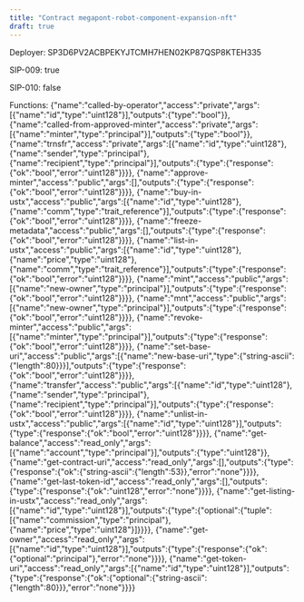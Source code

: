 ```yaml
---
title: "Contract megapont-robot-component-expansion-nft"
draft: true
---
```

Deployer: SP3D6PV2ACBPEKYJTCMH7HEN02KP87QSP8KTEH335

SIP-009: true

SIP-010: false

Functions:
{"name":"called-by-operator","access":"private","args":[{"name":"id","type":"uint128"}],"outputs":{"type":"bool"}}, {"name":"called-from-approved-minter","access":"private","args":[{"name":"minter","type":"principal"}],"outputs":{"type":"bool"}}, {"name":"trnsfr","access":"private","args":[{"name":"id","type":"uint128"},{"name":"sender","type":"principal"},{"name":"recipient","type":"principal"}],"outputs":{"type":{"response":{"ok":"bool","error":"uint128"}}}}, {"name":"approve-minter","access":"public","args":[],"outputs":{"type":{"response":{"ok":"bool","error":"uint128"}}}}, {"name":"buy-in-ustx","access":"public","args":[{"name":"id","type":"uint128"},{"name":"comm","type":"trait_reference"}],"outputs":{"type":{"response":{"ok":"bool","error":"uint128"}}}}, {"name":"freeze-metadata","access":"public","args":[],"outputs":{"type":{"response":{"ok":"bool","error":"uint128"}}}}, {"name":"list-in-ustx","access":"public","args":[{"name":"id","type":"uint128"},{"name":"price","type":"uint128"},{"name":"comm","type":"trait_reference"}],"outputs":{"type":{"response":{"ok":"bool","error":"uint128"}}}}, {"name":"mint","access":"public","args":[{"name":"new-owner","type":"principal"}],"outputs":{"type":{"response":{"ok":"bool","error":"uint128"}}}}, {"name":"mnt","access":"public","args":[{"name":"new-owner","type":"principal"}],"outputs":{"type":{"response":{"ok":"bool","error":"uint128"}}}}, {"name":"revoke-minter","access":"public","args":[{"name":"minter","type":"principal"}],"outputs":{"type":{"response":{"ok":"bool","error":"uint128"}}}}, {"name":"set-base-uri","access":"public","args":[{"name":"new-base-uri","type":{"string-ascii":{"length":80}}}],"outputs":{"type":{"response":{"ok":"bool","error":"uint128"}}}}, {"name":"transfer","access":"public","args":[{"name":"id","type":"uint128"},{"name":"sender","type":"principal"},{"name":"recipient","type":"principal"}],"outputs":{"type":{"response":{"ok":"bool","error":"uint128"}}}}, {"name":"unlist-in-ustx","access":"public","args":[{"name":"id","type":"uint128"}],"outputs":{"type":{"response":{"ok":"bool","error":"uint128"}}}}, {"name":"get-balance","access":"read_only","args":[{"name":"account","type":"principal"}],"outputs":{"type":"uint128"}}, {"name":"get-contract-uri","access":"read_only","args":[],"outputs":{"type":{"response":{"ok":{"string-ascii":{"length":53}},"error":"none"}}}}, {"name":"get-last-token-id","access":"read_only","args":[],"outputs":{"type":{"response":{"ok":"uint128","error":"none"}}}}, {"name":"get-listing-in-ustx","access":"read_only","args":[{"name":"id","type":"uint128"}],"outputs":{"type":{"optional":{"tuple":[{"name":"commission","type":"principal"},{"name":"price","type":"uint128"}]}}}}, {"name":"get-owner","access":"read_only","args":[{"name":"id","type":"uint128"}],"outputs":{"type":{"response":{"ok":{"optional":"principal"},"error":"none"}}}}, {"name":"get-token-uri","access":"read_only","args":[{"name":"id","type":"uint128"}],"outputs":{"type":{"response":{"ok":{"optional":{"string-ascii":{"length":80}}},"error":"none"}}}}
